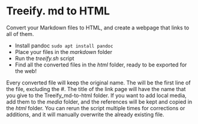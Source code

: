 # Treeify. md to HTML
Convert your Markdown files to HTML, and create a webpage that links to all of them.

+ Install pandoc `sudo apt install pandoc`
+ Place your files in the *markdown* folder
+ Run the *treeify.sh* script
+ Find all the converted files in the *html* folder, ready to be exported for the web!

Every converted file will keep the original name. 
The <title></title> will be the first line of the file, excluding the #. 
The title of the link page will have the name that you give to the Treeify_md-to-html folder.
If you want to add local media, add them to the *media* folder, and the references will be kept and copied in the *html* folder. 
You can rerun the script multiple times for corrections or additions, and it will manually overwrite the already existing file. 
